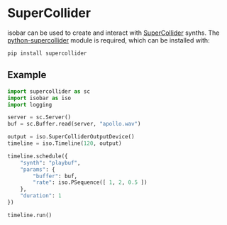 # SuperCollider

isobar can be used to create and interact with [SuperCollider](https://supercollider.github.io/) synths. The [python-supercollider](https://github.com/ideoforms/python-supercollider/) module is required, which can be installed with:

```
pip install supercollider
```

## Example

```python
import supercollider as sc
import isobar as iso
import logging

server = sc.Server()
buf = sc.Buffer.read(server, "apollo.wav")

output = iso.SuperColliderOutputDevice()
timeline = iso.Timeline(120, output)

timeline.schedule({
    "synth": "playbuf",
    "params": {
        "buffer": buf,
        "rate": iso.PSequence([ 1, 2, 0.5 ])
    },
    "duration": 1
})

timeline.run()
```